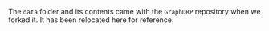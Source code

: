 The `data` folder and its contents came with the `GraphDRP` repository when we forked it. It has been relocated here for reference.
